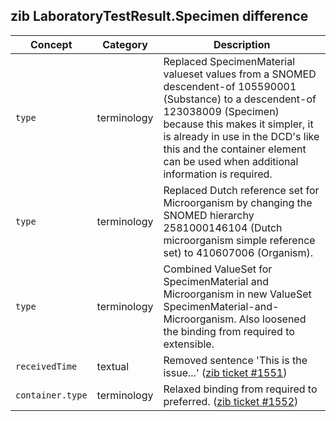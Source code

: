 ## zib LaboratoryTestResult.Specimen difference

| Concept         | Category          | Description                             | 
|-----------------|-------------------|-----------------------------------------|
|`type`| terminology | Replaced SpecimenMaterial valueset values from a SNOMED descendent-of 105590001 (Substance) to a descendent-of 123038009 (Specimen) because this makes it simpler, it is already in use in the DCD's like this and the container element can be used when additional information is required. |
|`type`| terminology | Replaced Dutch reference set for Microorganism by changing the SNOMED hierarchy 2581000146104 (Dutch microorganism simple reference set) to 410607006 (Organism). |
|`type`| terminology | Combined ValueSet for SpecimenMaterial and Microorganism in new ValueSet SpecimenMaterial-and-Microorganism. Also loosened the binding from required to extensible. |
|`receivedTime`| textual | Removed sentence 'This is the issue...' ([zib ticket #1551](https://bits.nictiz.nl/browse/ZIB-1551))|
|`container.type`| terminology | Relaxed binding from required to preferred. ([zib ticket #1552](https://bits.nictiz.nl/browse/ZIB-1552))|